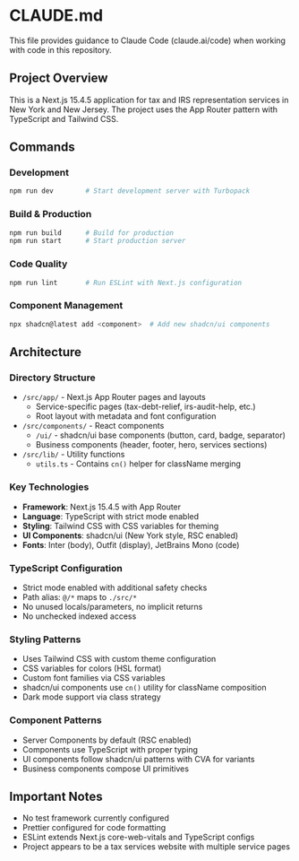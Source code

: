 # CLAUDE.md

This file provides guidance to Claude Code (claude.ai/code) when working with code in this repository.

## Project Overview

This is a Next.js 15.4.5 application for tax and IRS representation services in New York and New Jersey. The project uses the App Router pattern with TypeScript and Tailwind CSS.

## Commands

### Development
```bash
npm run dev        # Start development server with Turbopack
```

### Build & Production
```bash
npm run build      # Build for production
npm run start      # Start production server
```

### Code Quality
```bash
npm run lint       # Run ESLint with Next.js configuration
```

### Component Management
```bash
npx shadcn@latest add <component>  # Add new shadcn/ui components
```

## Architecture

### Directory Structure
- `/src/app/` - Next.js App Router pages and layouts
  - Service-specific pages (tax-debt-relief, irs-audit-help, etc.)
  - Root layout with metadata and font configuration
- `/src/components/` - React components
  - `/ui/` - shadcn/ui base components (button, card, badge, separator)
  - Business components (header, footer, hero, services sections)
- `/src/lib/` - Utility functions
  - `utils.ts` - Contains `cn()` helper for className merging

### Key Technologies
- **Framework**: Next.js 15.4.5 with App Router
- **Language**: TypeScript with strict mode enabled
- **Styling**: Tailwind CSS with CSS variables for theming
- **UI Components**: shadcn/ui (New York style, RSC enabled)
- **Fonts**: Inter (body), Outfit (display), JetBrains Mono (code)

### TypeScript Configuration
- Strict mode enabled with additional safety checks
- Path alias: `@/*` maps to `./src/*`
- No unused locals/parameters, no implicit returns
- No unchecked indexed access

### Styling Patterns
- Uses Tailwind CSS with custom theme configuration
- CSS variables for colors (HSL format)
- Custom font families via CSS variables
- shadcn/ui components use `cn()` utility for className composition
- Dark mode support via class strategy

### Component Patterns
- Server Components by default (RSC enabled)
- Components use TypeScript with proper typing
- UI components follow shadcn/ui patterns with CVA for variants
- Business components compose UI primitives

## Important Notes
- No test framework currently configured
- Prettier configured for code formatting
- ESLint extends Next.js core-web-vitals and TypeScript configs
- Project appears to be a tax services website with multiple service pages
